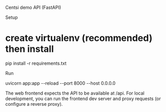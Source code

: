 Centsi demo API (FastAPI)

Setup

# create virtualenv (recommended) then install
pip install -r requirements.txt

Run

uvicorn app:app --reload --port 8000 --host 0.0.0.0

The web frontend expects the API to be available at /api. For local development, you can run the frontend dev server and proxy requests (or configure a reverse proxy).